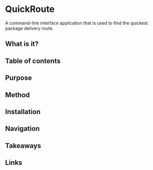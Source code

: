 # QuickRoute
A command-line interface application that is used to find the quickest package delivery route.

## What is it?

## Table of contents

## Purpose

## Method

## Installation

## Navigation

## Takeaways

## Links
